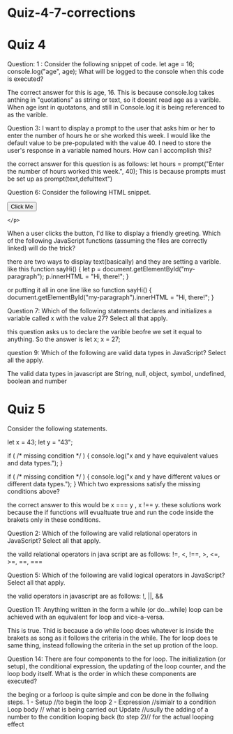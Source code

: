 # Quiz-4-7-corrections

# Quiz 4

 Question: 1 : Consider the following snippet of code.
  let age = 16;
  console.log("age", age);
  What will be logged to the console when this code is executed?

The correct answer for this is age, 16. This is because console.log takes anthing in "quotations" as string or text, so it doesnt read age 
as a varible. When age isnt in quotatons, and still in Console.log it is being referenced to as the varible. 

 Question 3: I want to display a prompt to the user that asks him or her to enter the number of hours he or she worked this week. 
 I would like the default value to be pre-populated with the value 40. I need to store the user's response in a variable named hours.
How can I accomplish this?

the correct answer for this question is as follows: 
let hours = prompt("Enter the number of hours worked this week.", 40); This is because prompts must be set up as prompt(text,defulttext")

Question 6: Consider the following HTML snippet.
<body>
    <button onclick="sayHi()">Click Me</button>
    <p id="my-paragraph">

    </p>
</body>
When a user clicks the button, I'd like to display a friendly greeting. Which of the following JavaScript functions 
(assuming the files are correctly linked) will do the trick? 

there are two ways to display text(basically) and they are setting a varible. like this 
function sayHi() {
    let p = document.getElementById("my-paragraph");
    p.innerHTML = "Hi, there!";
}

or putting it all in one line like so
function sayHi() {
    document.getElementById("my-paragraph").innerHTML = "Hi, there!";
}

Question 7: Which of the following statements declares and initializes a variable called x with the value 27? Select all that apply.

this question asks us to declare the varible beofre we set it equal to anything. So the answer is 
let x; 
x = 27; 

question 9: Which of the following are valid data types in JavaScript? Select all the apply.

The valid data types in javascript are String, null, object, symbol, undefined, boolean and number 

# Quiz 5

Consider the following statements.

let x = 43;
let y = "43";

if ( /* missing condition */ ) {
    console.log("x and y have equivalent values and data types.");
}

if ( /* missing condition */ ) {
    console.log("x and y have different values or different data types.");
}
Which two expressions satisfy the missing conditions above?

the correct answer to this would be x === y , x !== y. these solutions work because the if functions will evualtuate true and run the code inside the brakets only in these conditions. 

Question 2: Which of the following are valid relational operators in JavaScript? Select all that apply.

the vaild relational operators in java script are as follows: !=, <, !==, >, <=, >=, ==, ===

Question 5: Which of the following are valid logical operators in JavaScript? Select all that apply.

 the valid operators in javascript are as follows: !, ||, &&
 
Question 11: Anything written in the form a while (or do...while) loop can be achieved with an equivalent for loop and vice-a-versa.

This is true. Thid is because a do while loop does whatever is inside the brakets as song as it follows the criteria in the while. The for loop does te same thing, instead following the criteria in the set up protion of the loop. 

Question 14: There are four components to the for loop. The initialization (or setup), the conditional expression, the updating of the loop counter, and the loop body itself. What is the order in which these components are executed?

the beging or a forloop is quite simple and con be done in the follwing steps. 
1 - Setup  //to begin the loop
2 - Expression //simialr to a condition 
Loop body  // what is being carried out
Update //usully the adding of a number to the condition
looping back (to step 2)// for the actual looping effect


